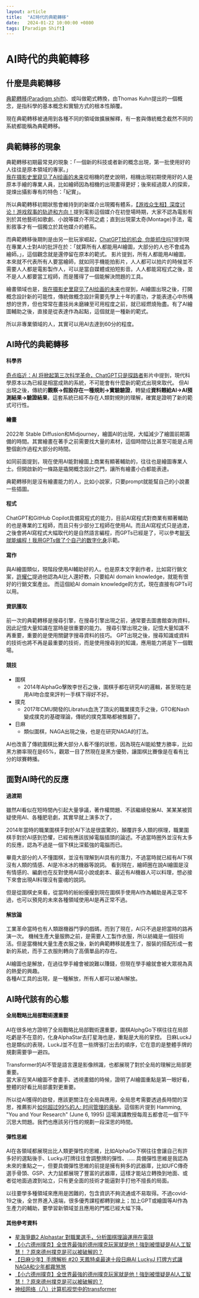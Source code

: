 ```yaml
---
layout: article
title:  "AI時代的典範轉移"
date:   2024-01-22 10:00:00 +0800
tags: [Paradigm Shift]
---
```


# AI時代的典範轉移

## 什麼是典範轉移
[典範轉移(Paradigm shift)](https://zh.wikipedia.org/zh-tw/%E5%85%B8%E7%AF%84%E8%BD%89%E7%A7%BB)、或叫做範式轉換，由Thomas Kuhn提出的一個概念，是指科學的基本概念和實驗方式的根本性顛覆。

現在典範轉移被通用到各種不同的領域做擴展解釋，有一套與傳統概念截然不同的系統都能稱為典範轉移。

## 典範轉移的現象

典範轉移初期最常見的現象：「一個新的科技或者新的概念出現，第一批使用好的人往往是原本領域的專家。」  
[我在摄影史里窥见了AI绘画的未来](https://www.youtube.com/watch?v=XIUdwMrr2d4)從相機的歷史說明，相機出現初期使用好的人是原本手繪的專業人員，比如繪師因為相機的出現畫得更好；後來經過眾人的探索，提煉出攝影專有的特色：「紀實」。

所以典範轉移初期狀態會維持到的新媒介出現獨有體系，[【游戏众生相】深度讨论！游戏叙事的轨迹和方向！](https://www.youtube.com/watch?v=DaNd6QbW43E)提到電影這個媒介在初登場時期，大家不認為電影有別於其他藝術如歌劇、小說等媒介不同之處；直到出現蒙太奇(Montage)手法，電影敘事才有一個獨立於其他媒介的體系。

而典範轉移後期則是由另一批玩家崛起，[ChatGPT给的机会, 你能抓住吗?](https://www.youtube.com/watch?v=KoT08Kno10A)提到現在專業人士對AI的批評在於：「就算所有人都能用AI繪圖，大部分的人也不會成為繪師。」，這個觀念就是還停留在原本的範式。
影片提到，所有人都能用AI繪圖，本來就不代表所有人要當繪師，就如同手機能拍影片，人人都可以拍片的時候並不需要人人都是電影製作人，可以是當自媒體或拍短影音。人人都能寫程式之後，並不是人人都要當工程師，而是獲得了一個能解決問題的工具。

繪畫領域也是，[我在摄影史里窥见了AI绘画的未来](https://www.youtube.com/watch?v=XIUdwMrr2d4)也提到，AI繪圖出現之後，打開概念設計新的可能性，傳統做概念設計需要先學上十年的畫功，才能表達心中所構想的世界，但也常常在畫技尚未磨練至可用程度之前，就已經燃燒殆盡。有了AI繪圖輔助之後，直接是從表達作為起點，這個就是一種新的範式。

所以非專業領域的人，其實可以用AI去達到60分的程度。

## AI時代的典範轉移

#### 科學界
[奇点临近：AI 将掀起第三次科学革命，ChatGPT只是探路者](https://www.youtube.com/watch?v=WqU8tJr5faA)影片中提到，現代科學原本以為已經是相當成熟的系統，不可能會有什麼新的範式出現來取代。
但AI出現之後，傳統的**觀察->假設存在一種規則->實驗驗證**，轉變成**資料餵給AI->AI預測結果->驗證結果**，這套系統已經不存在人類對規則的理解，確實是證明了新的範式可行性。

#### 繪畫
2022年 Stable Diffusion和Midjourney，繪圖AI的出現，大幅減少了繪圖前期籌備的時間。其實繪畫在著手之前需要找大量的素材，這個時間佔比甚至可能是占用整個創作過程大部分的時間。

如同前面提到，現在使用AI能對繪圖上商業有顯著輔助的，往往也是繪圖專業人士。但開啟新的一條路是撬開概念設計之門，讓所有繪畫小白都能表達。

典範轉移則是沒有繪畫能力的人，比如小說家，只要prompt就能幫自己的小說畫一些插圖。

#### 程式
ChatGPT和GitHub Copilot具備寫程式的能力，目前AI寫程式對商業有顯著輔助的也是專業的工程師，而且只有少部分工程師在使用AI。而且AI寫程式只是過渡，之後會將AI寫程式大幅取代的是自然語言編程，而GPTs已經是了，可以參考[聊天就能编程！我用GPTs做了个自己的数字化身](https://www.youtube.com/watch?v=pjKD3coLju0)示範。

#### 寫作
與AI繪圖類似，現階段使用AI輔助好的人。也是原本文字創作者，比如寫行銷文案，[許耀仁](https://www.youtube.com/@releaser100)提過他認為AI比人還好教，只要給AI domain knowledge，就能有很好的行銷文案產出。
而這個給AI domain knowledge的方式，現在直接有GPTs可以用。

#### 資訊獲取
前一次的典範轉移是搜尋引擎，在搜尋引擎出現之前，通常要去圖書館查詢資料，因此記憶大量知識在當時是很重要的能力。
搜尋引擎出現之後，記憶大量知識不再重要，重要的是使用關鍵字搜尋資料的技巧。
GPT出現之後，搜尋知識或資料的技術也將不再是最重要的技術，而是使用搜尋到的知識，應用能力將是下一個戰場。

#### 競技
* 圍棋
  * 2014年AlphaGo擊敗李世石之後，圍棋手都在研究AI的邏輯，甚至現在是用AI吻合度來評判一手棋下得好不好。
* 撲克
  * 2017年CMU開發的Libratus血洗了頂尖的職業撲克手之後，GTO和Nash變成撲克的基礎理論，傳統的撲克策略都被推翻了。
* 日麻
  * 類似圍棋，NAGA出現之後，也是在研究NAGA的打法。

AI也改善了傳統圍棋比賽大部分人看不懂的狀態，因為現在AI能給雙方勝率，比如黑方勝率現在是65%，觀眾一目了然現在是黑方優勢，讓圍棋比賽像是在看有比分的球賽轉播。

## 面對AI時代的反應

#### 過渡期
雖然AI看似在短時間內引起大量爭議，著作權問題、不該繼續發展AI、某某某被質疑使用AI、各種肥皂劇，其實早就上演多次了，

2014年當時的職業圍棋手對於AI下法是很震驚的，顛覆許多人類的棋理，職業圍棋手對於AI感到恐懼，已經有應該拔掉電腦插頭的論述。不過當時圈外並沒有太多的反應，認為不過是一個下棋比深藍強的電腦而已。

畢竟大部分的人不懂圍棋，並沒有理解到AI具有的潛力，不過當時就已經有AI下棋沒有人類的情感、AI是冷冰冰的機器等說詞。
看到現在，繪師圈在說AI繪圖是沒有情感的、編劇也在反對使用AI寫小說或劇本、最近有AI機器人可以料理，想必接下來會出現AI料理沒有靈魂的說詞。

但是從圍棋史來看，從當時的紛紛擾擾到現在圍棋手使用AI作為輔助是再正常不過，也可以預見的未來各種領域使用AI是再正常不過。

#### 解放論
工業革命當時也有人類跟機器鬥爭的戲碼，而到了現在，AI只不過是把當時的路再演一次。
機械生產大量服飾之前，是需要人工製作衣服，所以紡織是一個技術活。但是當機械大量生產衣服之後，新的典範轉移就產生了，服裝的搭配形成一套新的系統，而手工衣服則轉向了高價單品的存在。

AI繪圖也是解放，在過往學手繪會被說難以賺錢，但現在學手繪就會被大眾視為真的熱愛的興趣。  
各種AI工具的出現，是一種解放，所有人都可以被AI解放。


## AI時代該有的心態
#### 全局戰略比局部戰術還重要
AI在很多地方證明了全局戰略比局部戰術還重要，圍棋AlphgGo下棋往往在局部吃虧是不在意的，化身AlphaStar去打星海也是，重點是大局的掌控。
日麻LuckJ也是類似的表現，LuckJ並不在意一些牌張打出去的順序，它在意的是整體手牌的規劃需要爭一避四。

Transformer的AI不管是語言還是影像辨識，也都展現了對於全局的理解比局部更重要。  
當大家在笑AI繪圖不會畫手、透視畫錯的時候，證明了AI繪圖重點是第一眼好看，整體的好看比局部畫對更重要。

所以從AI獲得的啟發，應該更關注在全局與應用，全局思考需要透過長時間的深思，推薦影片[如何超过99%的人: 时间管理的奥秘](https://youtu.be/zWk69IPsMQs)。這個影片提到 Hamming, "You and Your Research" (June 6, 1995) 這場演講教授每周五都會花一個下午沉思大問題。我們也應該另行性的規劃一段深思的時間。

#### 彈性思維
AI在各領域都展現出比人類更彈性的思維，比如AlphaGo下棋往往會讓自己有許多好的選點後手、LuckyJ打牌往往會調整牌的彈性、.....
具備彈性思維是我認為未來的重點之一，但要具備彈性思維的前提是擁有夠多的武器庫，比如UFC傳奇選手骨頭、GSP、大力鼠都展現了豐富的武器庫，這樣才能站立轉換到地面、或者從地面過渡到站立，只有更全面的技術才能逼對手打他不擅長的局面。

以往要學多種領域來應用是困難的，包含資訊不夠流通或不易取得。不過covid-19之後，全世界進入遠端，很多優秀課程都轉到線上；加上GPT或繪圖等AI作為生產力的輔助，要學習新領域並且應用的門檻已經大幅下降。


#### 其他參考資料
* [星海爭霸2 Alphastar 對職業選手，分析圍棋理論運用在電競](https://www.youtube.com/watch?v=7Zggz9H3c08)
* [【小六德州撲克】全世界最強的德州撲克玩家就是他！強到被懷疑是AI人工智慧！？原來德州撲克是可以被破解的？](https://www.youtube.com/watch?v=gISt1BX-HAM)
* [【日麻少年】手牌解析 #20 天鳳特桌最速十段日麻AI LuckyJ 打牌方式讓NAGA和少年都霧煞煞](https://www.youtube.com/watch?v=4XIfqDdMWLI)
* [【小六德州撲克】全世界最強的德州撲克玩家就是他！強到被懷疑是AI人工智慧！？原來德州撲克是可以被破解的？](https://www.youtube.com/watch?v=gISt1BX-HAM)
* [神经网络（八）计算机视觉中的transformer](https://www.youtube.com/watch?v=08J22Zs0F6Q)

